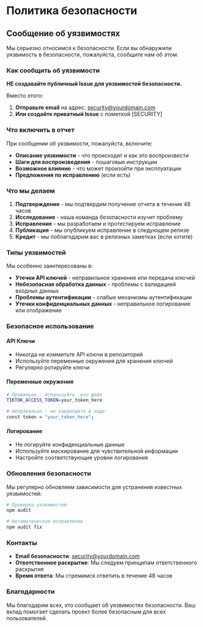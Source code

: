 # Политика безопасности

## Сообщение об уязвимостях

Мы серьезно относимся к безопасности. Если вы обнаружили уязвимость в безопасности, пожалуйста, сообщите нам об этом.

### Как сообщить об уязвимости

**НЕ создавайте публичный Issue для уязвимостей безопасности.**

Вместо этого:

1. **Отправьте email** на адрес: security@yourdomain.com
2. **Или создайте приватный Issue** с пометкой [SECURITY]

### Что включить в отчет

При сообщении об уязвимости, пожалуйста, включите:

- **Описание уязвимости** - что происходит и как это воспроизвести
- **Шаги для воспроизведения** - пошаговые инструкции
- **Возможное влияние** - что может произойти при эксплуатации
- **Предложения по исправлению** (если есть)

### Что мы делаем

1. **Подтверждение** - мы подтвердим получение отчета в течение 48 часов
2. **Исследование** - наша команда безопасности изучит проблему
3. **Исправление** - мы разработаем и протестируем исправление
4. **Публикация** - мы опубликуем исправление в следующем релизе
5. **Кредит** - мы поблагодарим вас в релизных заметках (если хотите)

### Типы уязвимостей

Мы особенно заинтересованы в:

- **Утечки API ключей** - неправильное хранение или передача ключей
- **Небезопасная обработка данных** - проблемы с валидацией входных данных
- **Проблемы аутентификации** - слабые механизмы аутентификации
- **Утечки конфиденциальных данных** - неправильное логирование или отображение

### Безопасное использование

#### API Ключи
- Никогда не коммитьте API ключи в репозиторий
- Используйте переменные окружения для хранения ключей
- Регулярно ротируйте ключи

#### Переменные окружения
```bash
# Правильно - используйте .env файл
TIKTOK_ACCESS_TOKEN=your_token_here

# Неправильно - не хардкодите в коде
const token = "your_token_here";
```

#### Логирование
- Не логируйте конфиденциальные данные
- Используйте маскирование для чувствительной информации
- Настройте соответствующие уровни логирования

### Обновления безопасности

Мы регулярно обновляем зависимости для устранения известных уязвимостей:

```bash
# Проверка уязвимостей
npm audit

# Автоматическое исправление
npm audit fix
```

### Контакты

- **Email безопасности**: security@yourdomain.com
- **Ответственное раскрытие**: Мы следуем принципам ответственного раскрытия
- **Время ответа**: Мы стремимся ответить в течение 48 часов

### Благодарности

Мы благодарим всех, кто сообщает об уязвимостях безопасности. Ваш вклад помогает сделать проект более безопасным для всех пользователей. 